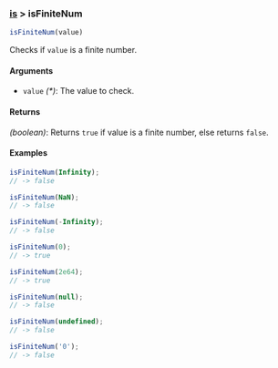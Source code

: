 ### [is](../) > isFiniteNum

```js
isFiniteNum(value)
```

Checks if `value` is a finite number.

#### Arguments

- `value` _(*)_: The value to check.

#### Returns

_(boolean)_: Returns `true` if value is a finite number, else returns `false`.

#### Examples
```js
isFiniteNum(Infinity);
// -> false

isFiniteNum(NaN);
// -> false

isFiniteNum(-Infinity);
// -> false

isFiniteNum(0);
// -> true

isFiniteNum(2e64);
// -> true

isFiniteNum(null);
// -> false

isFiniteNum(undefined);
// -> false

isFiniteNum('0');
// -> false
```
